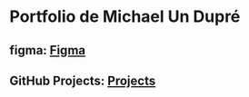 # Portfolio de Michael Un Dupré
## figma: [Figma](https://www.figma.com/design/3LAMBFGaapLGn0YOMiRkDo/moodboard-porfolio-Michael?node-id=0-1&t=upgbCrYBVAVdsM1L-1)
## GitHub Projects: [Projects](https://github.com/users/MichaelU-D/projects/1)
